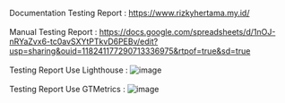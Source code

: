 Documentation Testing Report : https://www.rizkyhertama.my.id/
<br>
<br>
Manual Testing Report : https://docs.google.com/spreadsheets/d/1nOJ-nRYaZvx6-tc0avSXYtPTkvD6PEBv/edit?usp=sharing&ouid=118241177290713336975&rtpof=true&sd=true
<br>
<br>
Testing Report Use Lighthouse : 
![image](https://user-images.githubusercontent.com/81372683/187831810-a80c4a74-358c-4924-977d-6fd0d31b9f9f.png)
<br>
<br>
Testing Report Use GTMetrics : 
![image](https://user-images.githubusercontent.com/81372683/187833282-1d4d1628-3684-4dda-a99d-5e3a49c37317.png)
